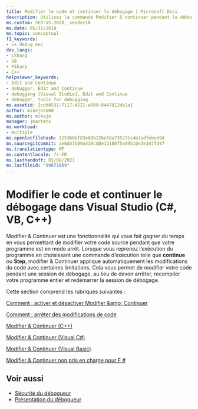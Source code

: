 ```yaml
---
title: Modifier le code et continuer le débogage | Microsoft Docs
description: Utilisez la commande Modifier & continuer pendant le débogage dans Visual Studio afin de pouvoir apporter des modifications à votre code source pendant que votre programme est en mode arrêt.
ms.custom: SEO-VS-2020, seodec18
ms.date: 05/31/2018
ms.topic: conceptual
f1_keywords:
- vs.debug.enc
dev_langs:
- CSharp
- VB
- FSharp
- C++
helpviewer_keywords:
- Edit and Continue
- debugger, Edit and Continue
- debugging [Visual Studio], Edit and Continue
- debugger, tools for debugging
ms.assetid: 2cdd4531-7117-4221-a809-8447812de2a1
author: mikejo5000
ms.author: mikejo
manager: jmartens
ms.workload:
- multiple
ms.openlocfilehash: 125368bf83e80b22be58a735271c4b1adfebeb9d
ms.sourcegitcommit: ae6d47b09a439cd0e13180f5e89510e3e347fd47
ms.translationtype: MT
ms.contentlocale: fr-FR
ms.lasthandoff: 02/08/2021
ms.locfileid: "99871869"
---
```

# <a name="edit-code-and-continue-debugging-in-visual-studio-c-vb-c"></a>Modifier le code et continuer le débogage dans Visual Studio (C#, VB, C++)
Modifier &amp; Continuer est une fonctionnalité qui vous fait gagner du temps en vous permettant de modifier votre code source pendant que votre programme est en mode arrêt. Lorsque vous reprenez l’exécution du programme en choisissant une commande d’exécution telle que **continue** ou **Step**, modifier & Continuer applique automatiquement les modifications du code avec certaines limitations. Cela vous permet de modifier votre code pendant une session de débogage, au lieu de devoir arrêter, recompiler votre programme entier et redémarrer la session de débogage.

 Cette section comprend les rubriques suivantes :

 [Comment : activer et désactiver Modifier &amp;amp; Continuer](../debugger/how-to-enable-and-disable-edit-and-continue.md)

 [Comment : arrêter des modifications de code](../debugger/how-to-stop-code-changes.md)

 [Modifier &amp; Continuer (C++)](../debugger/edit-and-continue-visual-cpp.md)

 [Modifier &amp; Continuer (Visual C#)](../debugger/edit-and-continue-visual-csharp.md)

 [Modifier &amp; Continuer (Visual Basic)](../debugger/edit-and-continue-visual-basic.md)

 [Modifier & Continuer non pris en charge pour F #](../debugger/edit-and-continue-not-supported-for-f-hash.md)

## <a name="see-also"></a>Voir aussi
- [Sécurité du débogueur](../debugger/debugger-security.md)
- [Présentation du débogueur](../debugger/debugger-feature-tour.md)
